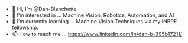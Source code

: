 - 👋 Hi, I’m @Dan-Blanchette
- 👀 I’m interested in ... Machine Vision, Robotics, Automation, and AI
- 🌱 I’m currently learning ... Machine Vision Techniques via my INBRE fellowship.
- 📫 How to reach me ... https://www.linkedin.com/in/dan-b-395b17211/

<!---
Dan-Blanchette/Dan-Blanchette is a ✨ special ✨ repository because its `README.md` (this file) appears on your GitHub profile.
You can click the Preview link to take a look at your changes.
--->
